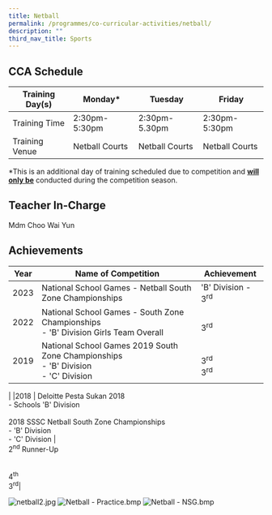 ```yaml
---
title: Netball
permalink: /programmes/co-curricular-activities/netball/
description: ""
third_nav_title: Sports
---
```

CCA Schedule
------------


| Training Day(s)  | Monday* | Tuesday | Friday
| -------- | -------- | -------- | -------- |
| Training Time     | 2:30pm-5:30pm     | 2:30pm-5.30pm     | 2:30pm-5:30pm|
| Training Venue | Netball Courts| Netball Courts | Netball Courts


*This is an additional day of training scheduled due to competition and <u><b>will only be</u></b> conducted during the competition season.


Teacher In-Charge
-----------------

Mdm Choo Wai Yun

Achievements
------------
| Year | Name of Competition | Achievement |
| -------- | -------- | -------- |
|2023| National School Games - Netball South Zone Championships| 'B' Division - 3<sup>rd</sup>
| 2022     |   National School Games - South Zone Championships <br> - 'B' Division Girls Team Overall <br> | <br> 3<sup>rd</sup> |
| 2019 | National School Games 2019 South Zone Championships <br> - 'B' Division <br> - 'C' Division |<br> 3<sup>rd</sup><br>3<sup>rd</sup><br>|
|
|2018 | Deloitte Pesta Sukan 2018 <br> - Schools 'B' Division <br><br> 2018 SSSC Netball South Zone Championships <br> - 'B' Division <br> - 'C' Division | <br>2<sup>nd</sup> Runner-Up <br><br> <br>4<sup>th</sup><br>3<sup>rd</sup>|

![netball2.jpg](https://stmargaretssec-moe-edu-sg-admin.cwp.sg/qql/slot/u168/Programmes/CCAs/netball2.jpg)
![Netball - Practice.bmp](https://stmargaretssec-moe-edu-sg-admin.cwp.sg/qql/slot/u168/Programmes/CCAs/Netball/Netball%20-%20Practice.bmp)
![Netball - NSG.bmp](https://stmargaretssec-moe-edu-sg-admin.cwp.sg/qql/slot/u168/Programmes/CCAs/Netball/Netball%20-%20NSG.bmp)